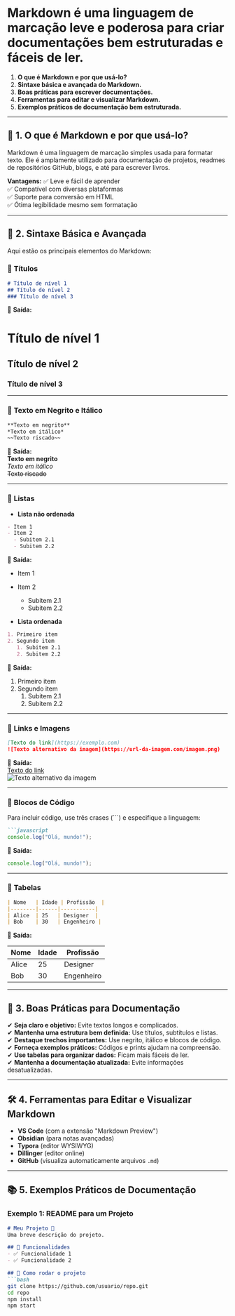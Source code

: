 # Markdown é uma linguagem de marcação leve e poderosa para criar documentações bem estruturadas e fáceis de ler.

1. **O que é Markdown e por que usá-lo?**  
2. **Sintaxe básica e avançada do Markdown.**  
3. **Boas práticas para escrever documentações.**  
4. **Ferramentas para editar e visualizar Markdown.**  
5. **Exemplos práticos de documentação bem estruturada.**

---

## 📌 **1. O que é Markdown e por que usá-lo?**
Markdown é uma linguagem de marcação simples usada para formatar texto. Ele é amplamente utilizado para documentação de projetos, readmes de repositórios GitHub, blogs, e até para escrever livros.

**Vantagens:**
✅ Leve e fácil de aprender  
✅ Compatível com diversas plataformas  
✅ Suporte para conversão em HTML  
✅ Ótima legibilidade mesmo sem formatação  

---

## 📝 **2. Sintaxe Básica e Avançada**
Aqui estão os principais elementos do Markdown:

### 🔹 **Títulos**
```markdown
# Título de nível 1
## Título de nível 2
### Título de nível 3
```
🔹 **Saída:**  
# Título de nível 1  
## Título de nível 2  
### Título de nível 3  

---

### 🔹 **Texto em Negrito e Itálico**
```markdown
**Texto em negrito**
*Texto em itálico*
~~Texto riscado~~
```
🔹 **Saída:**  
**Texto em negrito**  
*Texto em itálico*  
~~Texto riscado~~  

---

### 🔹 **Listas**
- **Lista não ordenada**
```markdown
- Item 1
- Item 2
  - Subitem 2.1
  - Subitem 2.2
```
🔹 **Saída:**
- Item 1  
- Item 2  
  - Subitem 2.1  
  - Subitem 2.2  

- **Lista ordenada**
```markdown
1. Primeiro item
2. Segundo item
   1. Subitem 2.1
   2. Subitem 2.2
```
🔹 **Saída:**
1. Primeiro item  
2. Segundo item  
   1. Subitem 2.1  
   2. Subitem 2.2  

---

### 🔹 **Links e Imagens**
```markdown
[Texto do link](https://exemplo.com)
![Texto alternativo da imagem](https://url-da-imagem.com/imagem.png)
```

🔹 **Saída:**  
[Texto do link](https://exemplo.com)  
![Texto alternativo da imagem](https://url-da-imagem.com/imagem.png)

---

### 🔹 **Blocos de Código**
Para incluir código, use três crases (\`\`\`) e especifique a linguagem:
```markdown
```javascript
console.log("Olá, mundo!");
```


🔹 **Saída:**

```javascript
console.log("Olá, mundo!");
```

---

### 🔹 **Tabelas**
```markdown
| Nome   | Idade | Profissão  |
|--------|------|-----------|
| Alice  | 25   | Designer  |
| Bob    | 30   | Engenheiro |
```
🔹 **Saída:**

| Nome   | Idade | Profissão  |
|--------|------|-----------|
| Alice  | 25   | Designer  |
| Bob    | 30   | Engenheiro |

---

## 📌 **3. Boas Práticas para Documentação**
✔ **Seja claro e objetivo:** Evite textos longos e complicados.  
✔ **Mantenha uma estrutura bem definida:** Use títulos, subtítulos e listas.  
✔ **Destaque trechos importantes:** Use negrito, itálico e blocos de código.  
✔ **Forneça exemplos práticos:** Códigos e prints ajudam na compreensão.  
✔ **Use tabelas para organizar dados:** Ficam mais fáceis de ler.  
✔ **Mantenha a documentação atualizada:** Evite informações desatualizadas.  

---

## 🛠 **4. Ferramentas para Editar e Visualizar Markdown**
- **VS Code** (com a extensão "Markdown Preview")  
- **Obsidian** (para notas avançadas)  
- **Typora** (editor WYSIWYG)  
- **Dillinger** (editor online)  
- **GitHub** (visualiza automaticamente arquivos `.md`)  

---

## 📚 **5. Exemplos Práticos de Documentação**
### **Exemplo 1: README para um Projeto**
```markdown
# Meu Projeto 🚀
Uma breve descrição do projeto.

## 📌 Funcionalidades
- ✅ Funcionalidade 1
- ✅ Funcionalidade 2

## 🚀 Como rodar o projeto
```bash
git clone https://github.com/usuario/repo.git
cd repo
npm install
npm start
```
